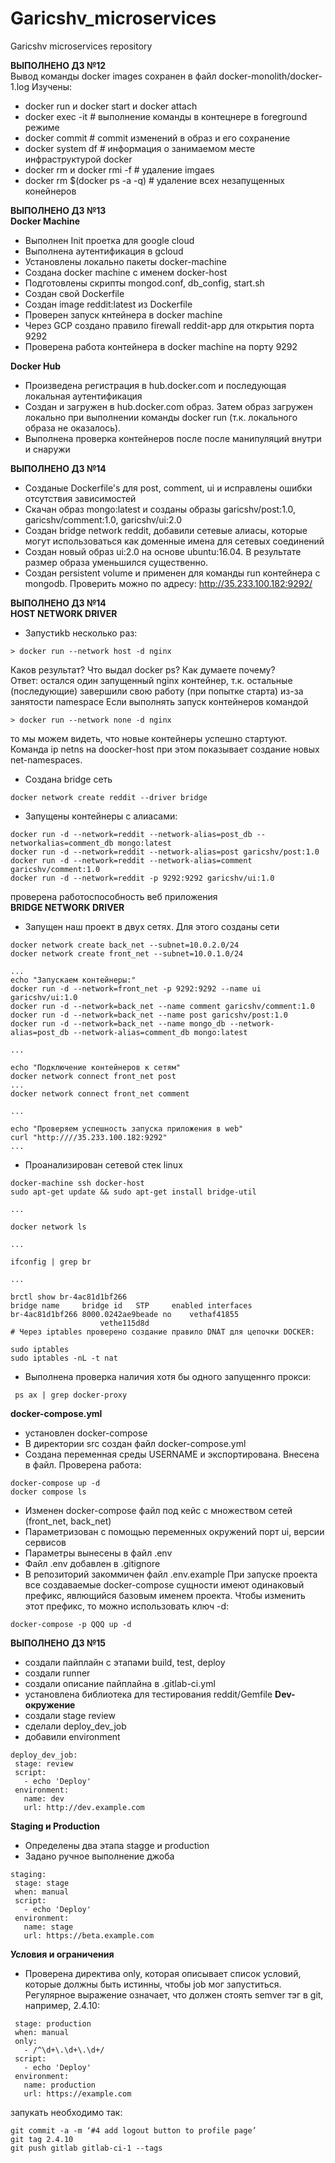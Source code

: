 # Garicshv_microservices
Garicshv microservices repository

**ВЫПОЛНЕНО ДЗ №12**  
Вывод команды docker images сохранен в файл docker-monolith/docker-1.log
Изучены:  
* docker run и docker start и docker attach
* docker exec -it <container> <command> # выполнение команды в контецнере в foreground режиме 
* docker commit # commit изменений в образ и его сохранение
* docker system df # информация о занимаемом месте инфраструктурой docker
* docker rm и docker rmi -f # удаление imgaes
* docker rm $(docker ps -a -q) #  удаление всех незапущенных конейнеров


**ВЫПОЛНЕНО ДЗ №13**  
**Docker Machine**  
* Выполнен Init проетка для google cloud 
* Выполнена аутентификация в gcloud 
* Установлены локально пакеты docker-machine
* Создана docker machine с именем docker-host
* Подготовлены скрипты mongod.conf, db_config, start.sh
* Создан свой Dockerfile
* Создан image reddit:latest из Dockerfile
* Проверен запуск кнтейнера в docker machine
* Через GCP создано правило firewall reddit-app для открытия порта 9292
* Проверена работа контейнера в docker machine на порту 9292
  
**Docker Hub**  
* Произведена регистрация в hub.docker.com и последующая локальная аутентификация
* Создан и загружен в hub.docker.com образ. Затем образ загружен локально при выполнении команды docker run (т.к. локального образа не оказалось).
* Выполнена проверка контейнеров после после манипуляций внутри и снаружи
  
**ВЫПОЛНЕНО ДЗ №14**  
  
* Созданые Dockerfile's для post, comment, ui и исправлены ошибки отсутствия зависимостей
* Скачан образ mongo:latest и созданы образы garicshv/post:1.0, garicshv/comment:1.0, garicshv/ui:2.0
* Создан bridge network reddit, добавили сетевые алиасы, которые могут использоваться как доменные имена для сетевых соединений
* Создан новый образ ui:2.0 на основе ubuntu:16.04. В результате размер образа уменьшился существенно.
* Создан persistent volume и применен для команды run контейнера с mongodb. Проверить можно по адресу: http://35.233.100.182:9292/  

**ВЫПОЛНЕНО ДЗ №14**  
**HOST NETWORK DRIVER**  
* Запустиkb несколько раз: 
```
> docker run --network host -d nginx
```
Каков результат? Что выдал docker ps? Как думаете почему?  
Ответ: остался один запущенный nginx контейнер, т.к. остальные (последующие) завершили свою работу (при попытке старта) из-за занятости namespace
Если выполнять запуск контейнеров командой  
```
> docker run --network none -d nginx
```
то мы можем видеть, что новые контейнеры успешно стартуют. Команда ip netns на doocker-host при этом показывает создание новых net-namespaces.
* Создана bridge сеть
```
docker network create reddit --driver bridge 
```
* Запущены контейнеры с алиасами:
```
docker run -d --network=reddit --network-alias=post_db --networkalias=comment_db mongo:latest
docker run -d --network=reddit --network-alias=post garicshv/post:1.0
docker run -d --network=reddit --network-alias=comment garicshv/comment:1.0
docker run -d --network=reddit -p 9292:9292 garicshv/ui:1.0
```
проверена работоспособность веб приложения  
**BRIDGE NETWORK DRIVER**  
* Запущен наш проект в двух сетях. Для этого созданы сети
```
docker network create back_net --subnet=10.0.2.0/24
docker network create front_net --subnet=10.0.1.0/24

...
echo "Запускаем контейнеры:"
docker run -d --network=front_net -p 9292:9292 --name ui garicshv/ui:1.0
docker run -d --network=back_net --name comment garicshv/comment:1.0
docker run -d --network=back_net --name post garicshv/post:1.0
docker run -d --network=back_net --name mongo_db --network-alias=post_db --network-alias=comment_db mongo:latest

...

echo "Подключение контейнеров к сетям"
docker network connect front_net post
...
docker network connect front_net comment

...

echo "Проверяем успешность запуска приложения в web"
curl "http:////35.233.100.182:9292"
...
```
* Проанализирован сетевой стек linux
```
docker-machine ssh docker-host
sudo apt-get update && sudo apt-get install bridge-util

...

docker network ls

...

ifconfig | grep br

...

brctl show br-4ac81d1bf266
bridge name 	bridge id 	STP 	enabled interfaces
br-4ac81d1bf266 8000.0242ae9beade no 	vethaf41855
 					vethe115d8d
# Через iptables проверено создание правило DNAT для цепочки DOCKER:

sudo iptables
sudo iptables -nL -t nat
```
* Выполнена проверка наличия хотя бы одного запущеннго прокси:
```
 ps ax | grep docker-proxy
```

**docker-compose.yml**
* установлен docker-compose
* В директории src создан файл docker-compose.yml
* Создана переменная среды USERNAME и экспортирована. Внесена в файл. Проверена работа:
```
docker-compose up -d
docker compose ls
```
* Изменен docker-compose файл под кейс с множеством сетей (front_net, back_net)
* Параметризован с помощью переменных окружений порт ui, версии сервисов
* Параметры вынесены в файл .env
* Файл .env добавлен в .gitignore
* В репозиторий закоммичен файл .env.example 
При запуске проекта все создаваемые docker-compose сущности имеют одинаковый префикс, явлющийся базовым именем проекта. Чтобы изменить этот префикс, то можно использовать ключ -d:
```
docker-compose -p QQQ up -d
```
**ВЫПОЛНЕНО ДЗ №15**
* создали пайплайн с этапами build, test, deploy
* создали runner
* создали описание пайплайна в .gitlab-ci.yml 
* установлена библиотека для тестирования reddit/Gemfile
**Dev-окружение**
* создали stage review
* сделали deploy_dev_job
* добавили environment
```
deploy_dev_job:
 stage: review
 script:
   - echo 'Deploy'
 environment:
   name: dev
   url: http://dev.example.com
```
**Staging и Production**
* Определены два этапа stagge и production
* Задано ручное выполнение джоба
```
staging:
 stage: stage
 when: manual
 script:
   - echo 'Deploy'
 environment:
   name: stage
   url: https://beta.example.com
```
**Условия и ограничения**   
* Проверена директива only, которая описывает список условий, которые должны быть истинны, чтобы job мог запуститься. Регулярное выражение означает, что должен стоять semver тэг в git, например, 2.4.10: 
```
 stage: production
 when: manual
 only:
   - /^\d+\.\d+\.\d+/
 script:
   - echo 'Deploy'
 environment:
   name: production
   url: https://example.com
```
запукать необходимо так:
```
git commit -a -m ‘#4 add logout button to profile page’
git tag 2.4.10
git push gitlab gitlab-ci-1 --tags
```


